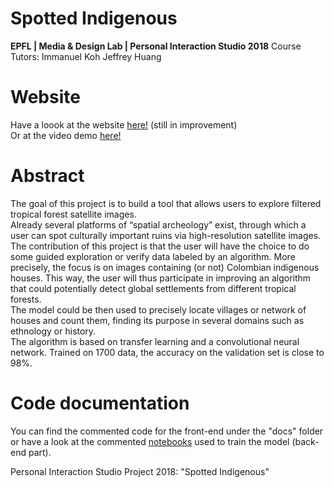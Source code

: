# Spotted Indigenous
**EPFL | Media & Design Lab | Personal Interaction Studio 2018**
Course Tutors:
Immanuel Koh 
Jeffrey Huang  

# Website 
Have a loook at the website [here!](https://borisflu.github.io/PIS2018/) (still in improvement)
<br>Or at the video demo [here!](https://vimeo.com/273300367)

# Abstract 
The goal of this project is to build a tool that allows users to explore filtered tropical forest satellite images. 
<br>Already several platforms of “spatial archeology” exist, through which a user can spot culturally important ruins via high-resolution satellite images. 
<br>The contribution of this project is that the user will have the choice to do some guided exploration or verify data labeled by an algorithm. More precisely, the focus is on images containing (or not) Colombian indigenous houses. This way, the user will thus participate in improving an algorithm that could potentially detect global settlements from different tropical forests. 
<br>The model could be then used to precisely locate villages or network of houses and count them, finding its purpose in several domains such as ethnology or history. 
<br>The algorithm is based on transfer learning and a convolutional neural network. Trained on 1700 data, the accuracy on the validation set is close to 98%.

# Code documentation 
You can find the commented code for the front-end under the "docs" folder or have a look at the commented [notebooks](https://github.com/BorisFlu/PIS2018/tree/master/Notebooks) used to train the model (back-end part).

Personal Interaction Studio Project 2018: "Spotted Indigenous"
